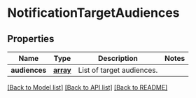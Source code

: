 # NotificationTargetAudiences

## Properties
Name | Type | Description | Notes
------------ | ------------- | ------------- | -------------
**audiences** | [**array**](.md) | List of target audiences. | 

[[Back to Model list]](../README.md#documentation-for-models) [[Back to API list]](../README.md#documentation-for-api-endpoints) [[Back to README]](../README.md)

